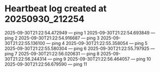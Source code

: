 # Heartbeat log created at 20250930_212254
2025-09-30T21:22:54.472949 — ping 1
2025-09-30T21:22:54.693849 — ping 2
2025-09-30T21:22:54.916687 — ping 3
2025-09-30T21:22:55.136100 — ping 4
2025-09-30T21:22:55.358054 — ping 5
2025-09-30T21:22:55.580304 — ping 6
2025-09-30T21:22:55.797925 — ping 7
2025-09-30T21:22:56.020631 — ping 8
2025-09-30T21:22:56.244314 — ping 9
2025-09-30T21:22:56.464057 — ping 10
2025-09-30T21:22:56.679590 — ping 11
